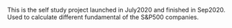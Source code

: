 This is the self study project launched in July2020 and finished in Sep2020.<br />
Used to calculate different fundamental of the S&P500 companies.
